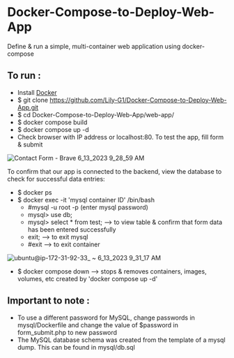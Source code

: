 # Docker-Compose-to-Deploy-Web-App
Define &amp; run a simple, multi-container web application using docker-compose

## To run :  
- Install [Docker](https://docs.docker.com/engine/install/ubuntu/#set-up-the-repository)    
- $ git clone https://github.com/Lily-G1/Docker-Compose-to-Deploy-Web-App.git   
- $ cd Docker-Compose-to-Deploy-Web-App/web-app/  
- $ docker compose build  
- $ docker compose up -d  
- Check browser with IP address or localhost:80. To test the app, fill form & submit  

![Contact Form - Brave 6_13_2023 9_28_59 AM](https://github.com/Lily-G1/Docker-Compose-to-Deploy-Web-App/assets/104821662/826debca-09e3-4e6d-80af-0f87123528d0)  

To confirm that our app is connected to the backend, view the database to check for successful data entries:  
- $ docker ps  
- $ docker exec -it 'mysql container ID' /bin/bash  
  - #mysql -u root -p   (enter mysql password)  
   - mysql> use db;  
   - mysql> select * from test;		   --> to view table & confirm that form data has been entered successfully  
   - exit;		   --> to exit mysql  
  - #exit		   --> to exit container  
  
![ubuntu@ip-172-31-92-33_ ~ 6_13_2023 9_31_17 AM](https://github.com/Lily-G1/Docker-Compose-to-Deploy-Web-App/assets/104821662/9347dc02-2214-4118-abb7-0062733fe3f7)  

- $ docker compose down       --> stops & removes containers, images, volumes, etc created by 'docker compose up -d'  

## Important to note :  
- To use a different password for MySQL, change passwords in mysql/Dockerfile and change the value of $password in form_submit.php to new password  
- The MySQL database schema was created from the template of a mysql dump. This can be found in mysql/db.sql  


